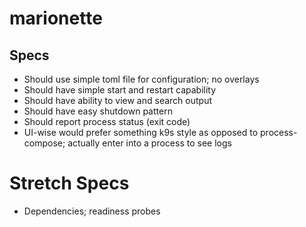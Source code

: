 # marionette

## Specs
- Should use simple toml file for configuration; no overlays
- Should have simple start and restart capability
- Should have ability to view and search output
- Should have easy shutdown pattern
- Should report process status (exit code)
- UI-wise would prefer something k9s style as opposed to process-compose; actually enter into a process to see logs

# Stretch Specs
- Dependencies; readiness probes
